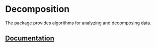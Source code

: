 # Decomposition

The package provides algorithms for analyzing and decomposing data.

## [Documentation][doc]

[doc]: http://godoc.org/github.com/ready-steady/statistics/decomposition
